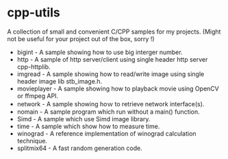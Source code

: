 # cpp-utils

A collection of small and convenient C/CPP samples for my projects.
(Might not be useful for your project out of the box, sorry !)

- bigint - A sample showing how to use big interger number.
- http - A sample of http server/client using single header http server cpp-httplib.
- imgread - A sample showing how to read/write image using single header image lib stb_image.h.
- movieplayer - A sample showing how to playback movie using OpenCV or ffmpeg API.
- network - A sample showing hoｗ to retrieve network interface(s).
- nomain - A sample program which run without a main() function.
- Simd - A sample which use Simd image library.
- time - A sample which show how to measure time.
- winograd - A reference implementation of winograd calculation technique.
- splitmix64 - A fast random generation code.

